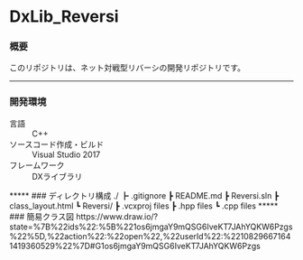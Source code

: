 # DxLib_Reversi
### 概要
このリポジトリは、ネット対戦型リバーシの開発リポジトリです。     
*****
     
### 開発環境     
<dl>
    <dt>言語</dt>
    <dd>C++</dd>    
    <dt>ソースコード作成・ビルド</dt>
    <dd>Visual Studio 2017</dd>    
    <dt>フレームワーク</dt>
    <dd>DXライブラリ</dd>    
</dl>    
*****
### ディレクトリ構成     
    ./     
    ┣ .gitignore     
    ┣ README.md     
    ┣ Reversi.sln    
    ┣ class_layout.html    
    ┗ Reversi/     
        ┣ .vcxproj files     
        ┣ .hpp files     
        ┗ .cpp files      
*****     
### 簡易クラス図     
https://www.draw.io/?state=%7B%22ids%22:%5B%221os6jmgaY9mQSG6IveKT7JAhYQKW6Pzgs%22%5D,%22action%22:%22open%22,%22userId%22:%22108296671641419360529%22%7D#G1os6jmgaY9mQSG6IveKT7JAhYQKW6Pzgs
